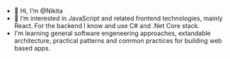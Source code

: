 - 👋 Hi, I’m @Nikita
- 👀 I’m interested in JavaScript and related frontend technologies, mainly React. For the backend I know and use C# and .Net Core stack.
- I'm learning general software engeneering approaches, extandable architecture, practical patterns and common practices for building web based apps.

<!---
Nikita628/Nikita628 is a ✨ special ✨ repository because its `README.md` (this file) appears on your GitHub profile.
You can click the Preview link to take a look at your changes.
--->
